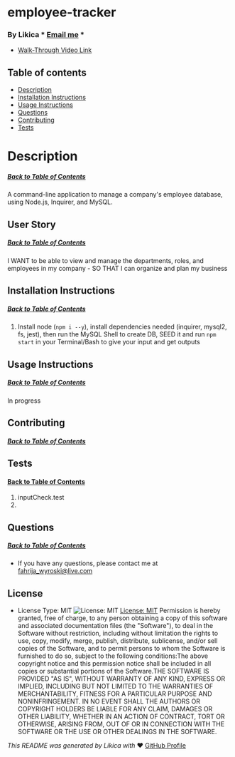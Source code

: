 # employee-tracker
  ### By Likica * [Email me](mailto:fahrija_wyroski@live.com) * 

  * [Walk-Through Video Link](https://drive.google.com/file/d/1r0kFLJw9-rBXJqjbkkAIW3vfz40-BI1m/view)
 
  ## Table of contents
  * [Description](#Description)
  * [Installation Instructions](#installation-Instructions)
  * [Usage Instructions](#Usage-Instructions)
  * [Questions](#Questions)
  * [Contributing](#Contributing)
  * [Tests](#Tests)
 
  # Description
  ##### [Back to Table of Contents](#Table-of-Contents)
  A command-line application to manage a company's employee database, using Node.js, Inquirer, and MySQL.

  ## User Story
  ##### [Back to Table of Contents](#Table-of-Contents)
  I WANT to be able to view and manage the departments, roles, and employees in my company - SO THAT I can organize and plan my business

  ## Installation Instructions
  ##### [Back to Table of Contents](#Table-of-Contents)
  1. Install node (`npm i --y`), install dependencies needed (inquirer, mysql2, fs, jest), then run the MySQL Shell to create DB, SEED it and run `npm start` in your Terminal/Bash to give your input and get outputs

  ## Usage Instructions
  ##### [Back to Table of Contents](#Table-of-Contents)
  In progress

  ## Contributing
  ##### [Back to Table of Contents](#Table-of-Contents)
  

  ## Tests
  #### [Back to Table of Contents](#Table-of-Contents)
  1. inputCheck.test
  2. 

  ## Questions
  ##### [Back to Table of Contents](#Table-of-Contents)
  * If you have any questions, please contact me at fahrija_wyroski@live.com

  ## License 
  * License Type: MIT
    ![License: MIT](https://img.shields.io/badge/License-MIT-green.svg)
    [License: MIT](https://opensource.org/licenses/MIT)
    Permission is hereby granted, free of charge, to any person obtaining a copy of this software and associated documentation files (the "Software"), to deal in the Software without restriction, including without limitation the rights to use, copy, modify, merge, publish, distribute, sublicense, and/or sell copies of the Software, and to permit persons to whom the Software is furnished to do so, subject to the following conditions:The above copyright notice and this permission notice shall be included in all copies or substantial portions of the Software.THE SOFTWARE IS PROVIDED "AS IS", WITHOUT WARRANTY OF ANY KIND, EXPRESS OR IMPLIED, INCLUDING BUT NOT LIMITED TO THE WARRANTIES OF MERCHANTABILITY, FITNESS FOR A PARTICULAR PURPOSE AND NONINFRINGEMENT. IN NO EVENT SHALL THE AUTHORS OR COPYRIGHT HOLDERS BE LIABLE FOR ANY CLAIM, DAMAGES OR OTHER LIABILITY, WHETHER IN AN ACTION OF CONTRACT, TORT OR OTHERWISE, ARISING FROM, OUT OF OR IN CONNECTION WITH THE SOFTWARE OR THE USE OR OTHER DEALINGS IN THE SOFTWARE.


  _This README was generated by Likica with_ ❤️ [GitHub Profile](https://github.com/likica)
 
  